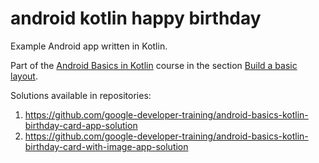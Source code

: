 # android kotlin happy birthday

Example Android app written in Kotlin.

Part of the [Android Basics in Kotlin](https://developer.android.com/courses/android-basics-kotlin/course) course in the section [Build a basic layout](https://developer.android.com/courses/pathways/android-basics-kotlin-three).

Solutions available in repositories:
1. https://github.com/google-developer-training/android-basics-kotlin-birthday-card-app-solution
2. https://github.com/google-developer-training/android-basics-kotlin-birthday-card-with-image-app-solution